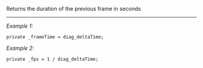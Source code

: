 Returns the duration of the previous frame in seconds


---
*Example 1:*
```sqf
private _frameTime = diag_deltaTime;
```

*Example 2:*
```sqf
private _fps = 1 / diag_deltaTime;
```